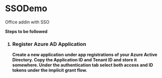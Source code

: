 # SSODemo
Office addin with SSO

<b> Steps to be followed <b>
  
  <ol> 
    <li> <h3> Register Azure AD Application </h3> </li>
    <p> Create a new application under app registrations of your Azure Active Directory. Copy the Application ID and Tenant ID and store it somewhere. Under the authentication tab select both access and ID tokens under the implicit grant flow.
